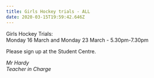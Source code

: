 ```yaml
---
title: Girls Hockey trials - ALL
date: 2020-03-15T19:59:42.646Z
---
```

Girls Hockey Trials:  
Monday 16 March and Monday 23 March - 5.30pm-7.30pm  

Please sign up at the Student Centre.  

*Mr Hardy  
Teacher in Charge*